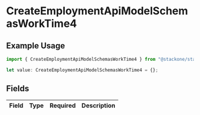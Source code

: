 # CreateEmploymentApiModelSchemasWorkTime4

## Example Usage

```typescript
import { CreateEmploymentApiModelSchemasWorkTime4 } from "@stackone/stackone-client-ts/sdk/models/shared";

let value: CreateEmploymentApiModelSchemasWorkTime4 = {};
```

## Fields

| Field       | Type        | Required    | Description |
| ----------- | ----------- | ----------- | ----------- |